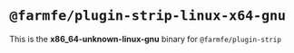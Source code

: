 # `@farmfe/plugin-strip-linux-x64-gnu`

This is the **x86_64-unknown-linux-gnu** binary for `@farmfe/plugin-strip`
